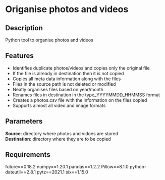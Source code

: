 # Origanise photos and videos
## Description
Python tool to organise photos and videos
## Features
* Identifies duplicate photos/videos and copies only the original file
* If the file is already in destination then it is not copied
* Copies all meta data information along with the files
* Files in the source path is not deleted or modified
* Neatly organises files based on year/month
* Renames files in destination in the type_YYYYMMDD_HHMMSS format
* Creates a photos.csv file with the information on the files copied
* Supports almost all video and image formats
## Parameters
**Source**: directory where photos and vidoes are stored  
**Destination**: directory where they are to be copied
## Requirements
future==0.18.2
numpy==1.20.1
pandas==1.2.2
Pillow==8.1.0
python-dateutil==2.8.1
pytz==2021.1
six==1.15.0
